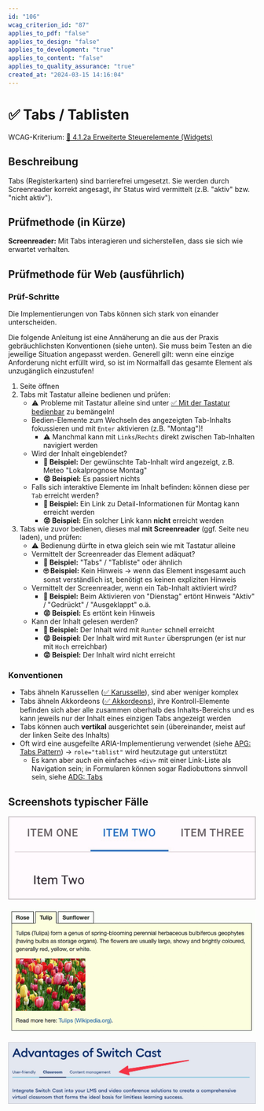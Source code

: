 ```yaml
---
id: "106"
wcag_criterion_id: "87"
applies_to_pdf: "false"
applies_to_design: "false"
applies_to_development: "true"
applies_to_content: "false"
applies_to_quality_assurance: "true"
created_at: "2024-03-15 14:16:04"
---
```


# ✅ Tabs / Tablisten

WCAG-Kriterium: [📜 4.1.2a Erweiterte Steuerelemente (Widgets)](..)

## Beschreibung

Tabs (Registerkarten) sind barrierefrei umgesetzt. Sie werden durch Screenreader korrekt angesagt, ihr Status wird vermittelt (z.B. "aktiv" bzw. "nicht aktiv").

## Prüfmethode (in Kürze)

**Screenreader:** Mit Tabs interagieren und sicherstellen, dass sie sich wie erwartet verhalten.

## Prüfmethode für Web (ausführlich)

### Prüf-Schritte

Die Implementierungen von Tabs können sich stark von einander unterscheiden.

Die folgende Anleitung ist eine Annäherung an die aus der Praxis gebräuchlichsten Konventionen (siehe unten). Sie muss beim Testen an die jeweilige Situation angepasst werden. Generell gilt: wenn eine einzige Anforderung nicht erfüllt wird, so ist im Normalfall das gesamte Element als unzugänglich einzustufen!

1. Seite öffnen
1. Tabs mit Tastatur alleine bedienen und prüfen:
    - ⚠️ Probleme mit Tastatur alleine sind unter [✅ Mit der Tastatur bedienbar](/de/wcag/2.1.1-tastatur/mit-der-tastatur-bedienbar) zu bemängeln!
    - Bedien-Elemente zum Wechseln des angezeigten Tab-Inhalts fokussieren und mit `Enter` aktivieren (z.B. "Montag")!
        - ⚠️ Manchmal kann mit `Links`/`Rechts` direkt zwischen Tab-Inhalten navigiert werden
    - Wird der Inhalt eingeblendet?
        - **🙂 Beispiel:** Der gewünschte Tab-Inhalt wird angezeigt, z.B. Meteo "Lokalprognose Montag"
        - **😡 Beispiel:** Es passiert nichts
    - Falls sich interaktive Elemente im Inhalt befinden: können diese per `Tab` erreicht werden?
        - **🙂 Beispiel:** Ein Link zu Detail-Informationen für Montag kann erreicht werden
        - **😡 Beispiel:** Ein solcher Link kann **nicht** erreicht werden
1. Tabs wie zuvor bedienen, dieses mal **mit Screenreader** (ggf. Seite neu laden), und prüfen:
    - ⚠️ Bedienung dürfte in etwa gleich sein wie mit Tastatur alleine
    - Vermittelt der Screenreader das Element adäquat?
        - **🙂 Beispiel:** "Tabs" / "Tabliste" oder ähnlich
        - **🙄 Beispiel:** Kein Hinweis → wenn das Element insgesamt auch sonst verständlich ist, benötigt es keinen expliziten Hinweis
    - Vermittelt der Screenreader, wenn ein Tab-Inhalt aktiviert wird?
        - **🙂 Beispiel:** Beim Aktivieren von "Dienstag" ertönt Hinweis "Aktiv" / "Gedrückt" / "Ausgeklappt" o.ä.
        - **😡 Beispiel:** Es ertönt kein Hinweis
    - Kann der Inhalt gelesen werden?
        - **🙂 Beispiel:** Der Inhalt wird mit `Runter` schnell erreicht
        - **😡 Beispiel:** Der Inhalt wird mit `Runter` übersprungen (er ist nur mit `Hoch` erreichbar)
        - **😡 Beispiel:** Der Inhalt wird nicht erreicht

### Konventionen

- Tabs ähneln Karussellen ([✅ Karusselle](/de/wcag/4.1.2a-erweiterte-steuerelemente-widgets/karusselle)), sind aber weniger komplex
- Tabs ähneln Akkordeons ([✅ Akkordeons](/de/wcag/4.1.2a-erweiterte-steuerelemente-widgets/akkordeons)), ihre Kontroll-Elemente befinden sich aber alle zusammen oberhalb des Inhalts-Bereichs und es kann jeweils nur der Inhalt eines einzigen Tabs angezeigt werden
- Tabs können auch **vertikal** ausgerichtet sein (übereinander, meist auf der linken Seite des Inhalts)
- Oft wird eine ausgefeilte ARIA-Implementierung verwendet (siehe [APG: Tabs Pattern](https://www.w3.org/WAI/ARIA/apg/patterns/tabs/)) → `role="tablist"` wird heutzutage gut unterstützt
    - Es kann aber auch ein einfaches `<div>` mit einer Link-Liste als Navigation sein; in Formularen können sogar Radiobuttons sinnvoll sein, siehe [ADG: Tabs](https://www.accessibility-developer-guide.com/examples/widgets/tabs/)

## Screenshots typischer Fälle

![React Material Tabs](images/react-material-tabs.png)

![Tabs aus dem ADG](images/tabs-aus-dem-adg.png)

![Tabs von Switch Cast](images/tabs-von-switch-cast.png)

